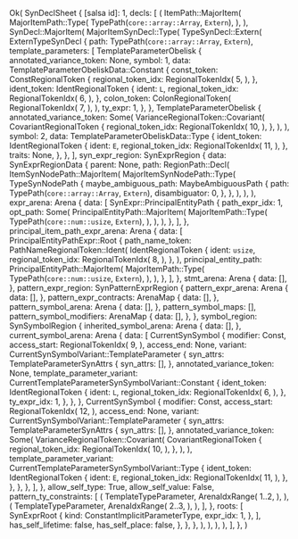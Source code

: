 Ok(
    SynDeclSheet {
        [salsa id]: 1,
        decls: [
            (
                ItemPath::MajorItem(
                    MajorItemPath::Type(
                        TypePath(`core::array::Array`, `Extern`),
                    ),
                ),
                SynDecl::MajorItem(
                    MajorItemSynDecl::Type(
                        TypeSynDecl::Extern(
                            ExternTypeSynDecl {
                                path: TypePath(`core::array::Array`, `Extern`),
                                template_parameters: [
                                    TemplateParameterObelisk {
                                        annotated_variance_token: None,
                                        symbol: 1,
                                        data: TemplateParameterObeliskData::Constant {
                                            const_token: ConstRegionalToken {
                                                regional_token_idx: RegionalTokenIdx(
                                                    5,
                                                ),
                                            },
                                            ident_token: IdentRegionalToken {
                                                ident: `L`,
                                                regional_token_idx: RegionalTokenIdx(
                                                    6,
                                                ),
                                            },
                                            colon_token: ColonRegionalToken(
                                                RegionalTokenIdx(
                                                    7,
                                                ),
                                            ),
                                            ty_expr: 1,
                                        },
                                    },
                                    TemplateParameterObelisk {
                                        annotated_variance_token: Some(
                                            VarianceRegionalToken::Covariant(
                                                CovariantRegionalToken {
                                                    regional_token_idx: RegionalTokenIdx(
                                                        10,
                                                    ),
                                                },
                                            ),
                                        ),
                                        symbol: 2,
                                        data: TemplateParameterObeliskData::Type {
                                            ident_token: IdentRegionalToken {
                                                ident: `E`,
                                                regional_token_idx: RegionalTokenIdx(
                                                    11,
                                                ),
                                            },
                                            traits: None,
                                        },
                                    },
                                ],
                                syn_expr_region: SynExprRegion {
                                    data: SynExprRegionData {
                                        parent: None,
                                        path: RegionPath::Decl(
                                            ItemSynNodePath::MajorItem(
                                                MajorItemSynNodePath::Type(
                                                    TypeSynNodePath {
                                                        maybe_ambiguous_path: MaybeAmbiguousPath {
                                                            path: TypePath(`core::array::Array`, `Extern`),
                                                            disambiguator: 0,
                                                        },
                                                    },
                                                ),
                                            ),
                                        ),
                                        expr_arena: Arena {
                                            data: [
                                                SynExpr::PrincipalEntityPath {
                                                    path_expr_idx: 1,
                                                    opt_path: Some(
                                                        PrincipalEntityPath::MajorItem(
                                                            MajorItemPath::Type(
                                                                TypePath(`core::num::usize`, `Extern`),
                                                            ),
                                                        ),
                                                    ),
                                                },
                                            ],
                                        },
                                        principal_item_path_expr_arena: Arena {
                                            data: [
                                                PrincipalEntityPathExpr::Root {
                                                    path_name_token: PathNameRegionalToken::Ident(
                                                        IdentRegionalToken {
                                                            ident: `usize`,
                                                            regional_token_idx: RegionalTokenIdx(
                                                                8,
                                                            ),
                                                        },
                                                    ),
                                                    principal_entity_path: PrincipalEntityPath::MajorItem(
                                                        MajorItemPath::Type(
                                                            TypePath(`core::num::usize`, `Extern`),
                                                        ),
                                                    ),
                                                },
                                            ],
                                        },
                                        stmt_arena: Arena {
                                            data: [],
                                        },
                                        pattern_expr_region: SynPatternExprRegion {
                                            pattern_expr_arena: Arena {
                                                data: [],
                                            },
                                            pattern_expr_contracts: ArenaMap {
                                                data: [],
                                            },
                                            pattern_symbol_arena: Arena {
                                                data: [],
                                            },
                                            pattern_symbol_maps: [],
                                            pattern_symbol_modifiers: ArenaMap {
                                                data: [],
                                            },
                                        },
                                        symbol_region: SynSymbolRegion {
                                            inherited_symbol_arena: Arena {
                                                data: [],
                                            },
                                            current_symbol_arena: Arena {
                                                data: [
                                                    CurrentSynSymbol {
                                                        modifier: Const,
                                                        access_start: RegionalTokenIdx(
                                                            9,
                                                        ),
                                                        access_end: None,
                                                        variant: CurrentSynSymbolVariant::TemplateParameter {
                                                            syn_attrs: TemplateParameterSynAttrs {
                                                                syn_attrs: [],
                                                            },
                                                            annotated_variance_token: None,
                                                            template_parameter_variant: CurrentTemplateParameterSynSymbolVariant::Constant {
                                                                ident_token: IdentRegionalToken {
                                                                    ident: `L`,
                                                                    regional_token_idx: RegionalTokenIdx(
                                                                        6,
                                                                    ),
                                                                },
                                                                ty_expr_idx: 1,
                                                            },
                                                        },
                                                    },
                                                    CurrentSynSymbol {
                                                        modifier: Const,
                                                        access_start: RegionalTokenIdx(
                                                            12,
                                                        ),
                                                        access_end: None,
                                                        variant: CurrentSynSymbolVariant::TemplateParameter {
                                                            syn_attrs: TemplateParameterSynAttrs {
                                                                syn_attrs: [],
                                                            },
                                                            annotated_variance_token: Some(
                                                                VarianceRegionalToken::Covariant(
                                                                    CovariantRegionalToken {
                                                                        regional_token_idx: RegionalTokenIdx(
                                                                            10,
                                                                        ),
                                                                    },
                                                                ),
                                                            ),
                                                            template_parameter_variant: CurrentTemplateParameterSynSymbolVariant::Type {
                                                                ident_token: IdentRegionalToken {
                                                                    ident: `E`,
                                                                    regional_token_idx: RegionalTokenIdx(
                                                                        11,
                                                                    ),
                                                                },
                                                            },
                                                        },
                                                    },
                                                ],
                                            },
                                            allow_self_type: True,
                                            allow_self_value: False,
                                            pattern_ty_constraints: [
                                                (
                                                    TemplateTypeParameter,
                                                    ArenaIdxRange(
                                                        1..2,
                                                    ),
                                                ),
                                                (
                                                    TemplateTypeParameter,
                                                    ArenaIdxRange(
                                                        2..3,
                                                    ),
                                                ),
                                            ],
                                        },
                                        roots: [
                                            SynExprRoot {
                                                kind: ConstantImplicitParameterType,
                                                expr_idx: 1,
                                            },
                                        ],
                                        has_self_lifetime: false,
                                        has_self_place: false,
                                    },
                                },
                            },
                        ),
                    ),
                ),
            ),
        ],
    },
)